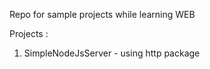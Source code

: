 Repo for sample projects while learning WEB

Projects :
1. SimpleNodeJsServer - using http package

 
